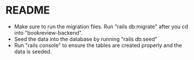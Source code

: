 # README

* Make sure to run the migration files. Run "rails db:migrate" after you cd into "bookreview-backend".
* Seed the data into the database by running "rails db:seed"
* Run "rails console" to ensure the tables are created properly and the data is seeded.
